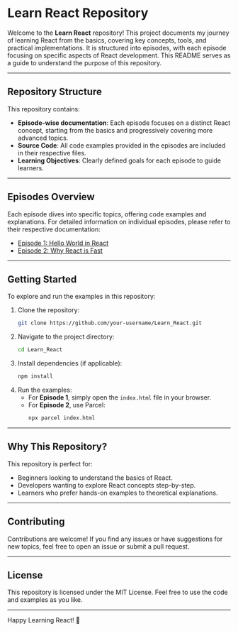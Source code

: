 # Learn React Repository

Welcome to the **Learn React** repository! This project documents my journey of learning React from the basics, covering key concepts, tools, and practical implementations. It is structured into episodes, with each episode focusing on specific aspects of React development. This README serves as a guide to understand the purpose of this repository.

---

## Repository Structure

This repository contains:

- **Episode-wise documentation**: Each episode focuses on a distinct React concept, starting from the basics and progressively covering more advanced topics.
- **Source Code**: All code examples provided in the episodes are included in their respective files.
- **Learning Objectives**: Clearly defined goals for each episode to guide learners.

---

## Episodes Overview

Each episode dives into specific topics, offering code examples and explanations. For detailed information on individual episodes, please refer to their respective documentation:

- [Episode 1: Hello World in React](./Episode_01/Readme.md)
- [Episode 2: Why React is Fast](./Episode_02/Readme.md)

---

## Getting Started

To explore and run the examples in this repository:

1. Clone the repository:
   ```bash
   git clone https://github.com/your-username/Learn_React.git
   ```
2. Navigate to the project directory:
   ```bash
   cd Learn_React
   ```
3. Install dependencies (if applicable):
   ```bash
   npm install
   ```
4. Run the examples:
   - For **Episode 1**, simply open the `index.html` file in your browser.
   - For **Episode 2**, use Parcel:
     ```bash
     npx parcel index.html
     ```

---

## Why This Repository?

This repository is perfect for:
- Beginners looking to understand the basics of React.
- Developers wanting to explore React concepts step-by-step.
- Learners who prefer hands-on examples to theoretical explanations.

---

## Contributing
Contributions are welcome! If you find any issues or have suggestions for new topics, feel free to open an issue or submit a pull request.

---

## License
This repository is licensed under the MIT License. Feel free to use the code and examples as you like.

---

Happy Learning React! 🎉
